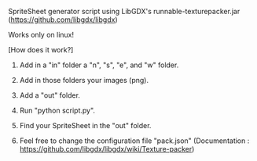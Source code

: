 SpriteSheet generator script using LibGDX's runnable-texturepacker.jar (https://github.com/libgdx/libgdx)

Works only on linux!

[How does it work?]

1. Add in a "in" folder a "n", "s", "e", and "w" folder.
2. Add in those folders your images (png).
3. Add a "out" folder.
4. Run "python script.py".
5. Find your SpriteSheet in the "out" folder.

6. Feel free to change the configuration file "pack.json" (Documentation : https://github.com/libgdx/libgdx/wiki/Texture-packer)


